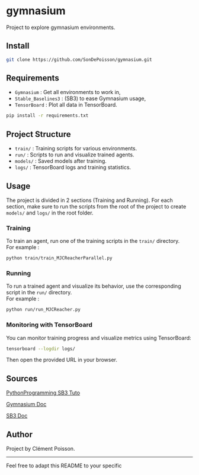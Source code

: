 # gymnasium

Project to explore gymnasium environments.

## Install

```bash
git clone https://github.com/SonDePoisson/gymnasium.git
```

## Requirements

- `Gymnasium` : Get all environments to work in,
- `Stable_Baselines3` : (SB3) to ease Gymnasium usage,
- `TensorBoard` : Plot all data in TensorBoard.

```bash
pip install -r requirements.txt
```

## Project Structure

- `train/` : Training scripts for various environments.
- `run/` : Scripts to run and visualize trained agents.
- `models/` : Saved models after training.
- `logs/` : TensorBoard logs and training statistics.

## Usage

The project is divided in 2 sections (Training and Running).
For each section, make sure to run the scripts from the root of the project to create `models/` and `logs/` in the root folder.

### Training

To train an agent, run one of the training scripts in the `train/` directory.  
For example :

```bash
python train/train_MJCReacherParallel.py
```

### Running

To run a trained agent and visualize its behavior, use the corresponding script in the `run/` directory.  
For example :

```bash
python run/run_MJCReacher.py
```

### Monitoring with TensorBoard

You can monitor training progress and visualize metrics using TensorBoard:

```bash
tensorboard --logdir logs/
```

Then open the provided URL in your browser.

## Sources

[PythonProgramming SB3 Tuto](https://pythonprogramming.net/introduction-reinforcement-learning-stable-baselines-3-tutorial/)

[Gymnasium Doc](https://gymnasium.farama.org)

[SB3 Doc](https://stable-baselines3.readthedocs.io/en/master/index.html)

## Author

Project by Clément Poisson.

---

Feel free to adapt this README to your specific
